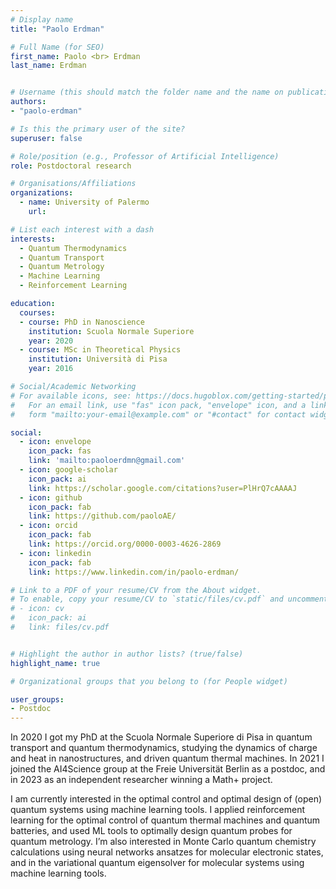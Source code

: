 ```yaml
---
# Display name
title: "Paolo Erdman"

# Full Name (for SEO)
first_name: Paolo <br> Erdman
last_name: Erdman


# Username (this should match the folder name and the name on publications)
authors:
- "paolo-erdman"

# Is this the primary user of the site?
superuser: false

# Role/position (e.g., Professor of Artificial Intelligence)
role: Postdoctoral research

# Organisations/Affiliations
organizations:
  - name: University of Palermo
    url: 

# List each interest with a dash
interests:
  - Quantum Thermodynamics
  - Quantum Transport
  - Quantum Metrology
  - Machine Learning
  - Reinforcement Learning

education:
  courses:
  - course: PhD in Nanoscience
    institution: Scuola Normale Superiore
    year: 2020
  - course: MSc in Theoretical Physics
    institution: Università di Pisa
    year: 2016

# Social/Academic Networking
# For available icons, see: https://docs.hugoblox.com/getting-started/page-builder/#icons
#   For an email link, use "fas" icon pack, "envelope" icon, and a link in the
#   form "mailto:your-email@example.com" or "#contact" for contact widget.

social:
  - icon: envelope
    icon_pack: fas
    link: 'mailto:paoloerdmn@gmail.com'
  - icon: google-scholar 
    icon_pack: ai
    link: https://scholar.google.com/citations?user=PlHrQ7cAAAAJ
  - icon: github 
    icon_pack: fab
    link: https://github.com/paoloAE/
  - icon: orcid
    icon_pack: fab
    link: https://orcid.org/0000-0003-4626-2869
  - icon: linkedin
    icon_pack: fab
    link: https://www.linkedin.com/in/paolo-erdman/

# Link to a PDF of your resume/CV from the About widget.
# To enable, copy your resume/CV to `static/files/cv.pdf` and uncomment the lines below.
# - icon: cv
#   icon_pack: ai
#   link: files/cv.pdf


# Highlight the author in author lists? (true/false)
highlight_name: true

# Organizational groups that you belong to (for People widget)

user_groups:
- Postdoc
---
```

In 2020 I got my PhD at the Scuola Normale Superiore di Pisa in quantum transport and quantum thermodynamics, studying the dynamics of charge and heat in nanostructures, and driven quantum thermal machines. In 2021 I joined the AI4Science group at the Freie Universität Berlin as a postdoc, and in 2023 as an independent researcher winning a Math+ project.

I am currently interested in the optimal control and optimal design of (open) quantum systems using machine learning tools. I applied reinforcement learning for the optimal control of quantum thermal machines and quantum batteries, and used ML tools to optimally design quantum probes for quantum metrology. I’m also interested in Monte Carlo quantum chemistry calculations using neural networks ansatzes for molecular electronic states, and in the variational quantum eigensolver for molecular systems using machine learning tools.





